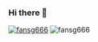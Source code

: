 ### Hi there 👋

<!--
**fansg666/fansg666** is a ✨ _special_ ✨ repository because its `README.md` (this file) appears on your GitHub profile.

Here are some ideas to get you started:

- 🔭 I’m currently working on ...
- 🌱 I’m currently learning ...
- 👯 I’m looking to collaborate on ...
- 🤔 I’m looking for help with ...
- 💬 Ask me about ...
- 📫 How to reach me: ...
- 😄 Pronouns: ...
- ⚡ Fun fact: ...
-->
[![fansg666](https://github-readme-stats.vercel.app/api?username=fansg666)](https://github.com/anuraghazra/github-readme-stats)
![fansg666](https://github-readme-stats.vercel.app/api/top-langs/?username=fansg666)
